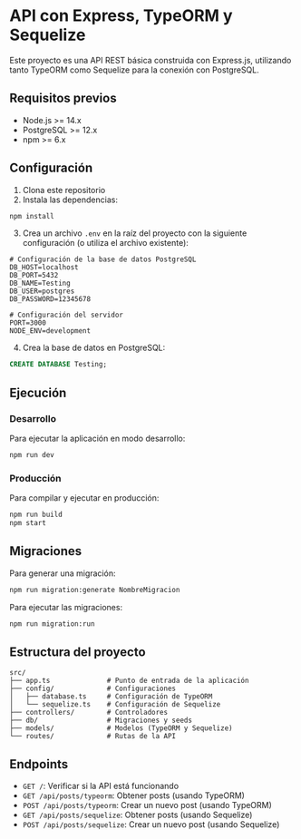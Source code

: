 # API con Express, TypeORM y Sequelize

Este proyecto es una API REST básica construida con Express.js, utilizando tanto TypeORM como Sequelize para la conexión con PostgreSQL.

## Requisitos previos

- Node.js >= 14.x
- PostgreSQL >= 12.x
- npm >= 6.x

## Configuración

1. Clona este repositorio
2. Instala las dependencias:

```bash
npm install
```

3. Crea un archivo `.env` en la raíz del proyecto con la siguiente configuración (o utiliza el archivo existente):

```
# Configuración de la base de datos PostgreSQL
DB_HOST=localhost
DB_PORT=5432
DB_NAME=Testing
DB_USER=postgres
DB_PASSWORD=12345678

# Configuración del servidor
PORT=3000
NODE_ENV=development
```

4. Crea la base de datos en PostgreSQL:

```sql
CREATE DATABASE Testing;
```

## Ejecución

### Desarrollo

Para ejecutar la aplicación en modo desarrollo:

```bash
npm run dev
```

### Producción

Para compilar y ejecutar en producción:

```bash
npm run build
npm start
```

## Migraciones

Para generar una migración:

```bash
npm run migration:generate NombreMigracion
```

Para ejecutar las migraciones:

```bash
npm run migration:run
```

## Estructura del proyecto

```
src/
├── app.ts              # Punto de entrada de la aplicación
├── config/             # Configuraciones
│   ├── database.ts     # Configuración de TypeORM
│   └── sequelize.ts    # Configuración de Sequelize
├── controllers/        # Controladores
├── db/                 # Migraciones y seeds
├── models/             # Modelos (TypeORM y Sequelize)
└── routes/             # Rutas de la API
```

## Endpoints

- `GET /`: Verificar si la API está funcionando
- `GET /api/posts/typeorm`: Obtener posts (usando TypeORM)
- `POST /api/posts/typeorm`: Crear un nuevo post (usando TypeORM)
- `GET /api/posts/sequelize`: Obtener posts (usando Sequelize)
- `POST /api/posts/sequelize`: Crear un nuevo post (usando Sequelize) 